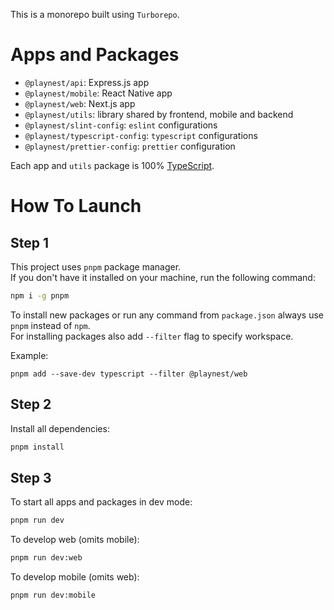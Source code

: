 This is a monorepo built using `Turborepo`.

# Apps and Packages

- `@playnest/api`: Express.js app
- `@playnest/mobile`: React Native app
- `@playnest/web`: Next.js app
- `@playnest/utils`: library shared by frontend, mobile and backend
- `@playnest/slint-config`: `eslint` configurations
- `@playnest/typescript-config`: `typescript` configurations
- `@playnest/prettier-config`: `prettier` configuration

Each app and `utils` package is 100% [TypeScript](https://www.typescriptlang.org/).

# How To Launch

## Step 1

This project uses `pnpm` package manager.  
If you don't have it installed on your machine, run the following command:

```bash
npm i -g pnpm
```

To install new packages or run any command from `package.json` always use `pnpm` instead of `npm`.  
For installing packages also add `--filter` flag to specify workspace.

Example:

```
pnpm add --save-dev typescript --filter @playnest/web
```

## Step 2

Install all dependencies:

```bash
pnpm install
```

## Step 3

To start all apps and packages in dev mode:

```bash
pnpm run dev
```

To develop web (omits mobile):

```bash
pnpm run dev:web
```

To develop mobile (omits web):

```bash
pnpm run dev:mobile
```
